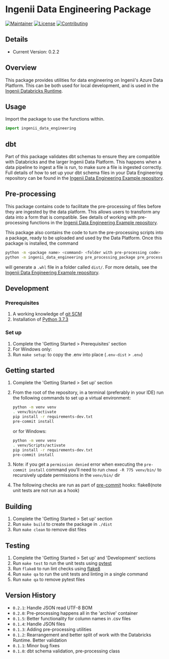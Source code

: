 # Ingenii Data Engineering Package

[![Maintainer](https://img.shields.io/badge/maintainer%20-ingenii-orange?style=flat)](https://ingenii.dev/)
[![License](https://img.shields.io/badge/license%20-MPL2.0-orange?style=flat)](https://github.com/ingenii-solutions/azure-data-platform-data-engineering/blob/main/LICENSE)
[![Contributing](https://img.shields.io/badge/howto%20-contribute-blue?style=flat)](https://github.com/ingenii-solutions/data-platform-databricks-runtime/blob/main/CONTRIBUTING.md)

## Details

* Current Version: 0.2.2

## Overview

This package provides utilities for data engineering on Ingenii's Azure Data Platform. This can be both used for local development, and is used in the [Ingenii Databricks Runtime](https://github.com/ingenii-solutions/azure-data-platform-databricks-runtime).

## Usage

Import the package to use the functions within.

```python
import ingenii_data_engineering
```

## dbt

Part of this package validates dbt schemas to ensure they are compatible with Databricks and the larger Ingenii Data Platform. This happens when a data pipeline to ingest a file is run, to make sure a file is ingested correctly.
Full details of how to set up your dbt schema files in your Data Engineering repository can be found in the [Ingenii Data Engineering Example repository](https://github.com/ingenii-solutions/azure-data-platform-data-engineering-example).

## Pre-processing

This package contains code to facilitate the pre-processing of files before they are ingested by the data platform. This allows users to transform any data into a form that is compatible. See details of working with pre-processing functions in the [Ingenii Data Engineering Example repository](https://github.com/ingenii-solutions/azure-data-platform-data-engineering-example).

This package also contains the code to turn the pre-processing scripts into a package, ready to be uploaded and used by the Data Platform. Once this package is installed, the command
```bash
python -m <package name> <command> <folder with pre-processing code>
python -m ingenii_data_engineering pre_processing_package pre_process
```
will generate a `.whl` file in a folder called `dist/`. For more details, see the [Ingenii Data Engineering Example repository](https://github.com/ingenii-solutions/azure-data-platform-data-engineering-example).

## Development

### Prerequisites

1. A working knowledge of [git SCM](https://git-scm.com/downloads)
1. Installation of [Python 3.7.3](https://www.python.org/downloads/)

### Set up

1. Complete the 'Getting Started > Prerequisites' section
1. For Windows only:
1. Run `make setup`: to copy the .env into place (`.env-dist` > `.env`)

## Getting started

1. Complete the 'Getting Started > Set up' section
1. From the root of the repository, in a terminal (preferably in your IDE) run the following commands to set up a virtual environment:

    ```bash
   python -m venv venv
   . venv/bin/activate
   pip install -r requirements-dev.txt
   pre-commit install
   ```

   or for Windows:
   
    ```bash
   python -m venv venv
   . venv/Scripts/activate
   pip install -r requirements-dev.txt
   pre-commit install
   ```

1. Note: if you get a `permission denied` error when executing the `pre-commit install` command you'll need to run `chmod -R 775 venv/bin/` to recursively update permissions in the `venv/bin/` dir
1. The following checks are run as part of [pre-commit](https://pre-commit.com/) hooks: flake8(note unit tests are not run as a hook)

## Building

1. Complete the 'Getting Started > Set up' section
1. Run `make build` to create the package in `./dist`
1. Run `make clean` to remove dist files

## Testing

1. Complete the 'Getting Started > Set up' and 'Development' sections
1. Run `make test` to run the unit tests using [pytest](https://docs.pytest.org/en/latest/)
1. Run `flake8` to run lint checks using [flake8](https://pypi.org/project/flake8/)
1. Run `make qa` to run the unit tests and linting in a single command
1. Run `make qa` to remove pytest files

## Version History

- `0.2.1`: Handle JSON read UTF-8 BOM
- `0.2.0`: Pre-processing happens all in the 'archive' container
- `0.1.5`: Better functionality for column names in .csv files
- `0.1.4`: Handle JSON files
- `0.1.3`: Adding pre-processing utilities
- `0.1.2`: Rearrangement and better split of work with the Databricks Runtime. Better validation
- `0.1.1`: Minor bug fixes
- `0.1.0`: dbt schema validation, pre-processing class
